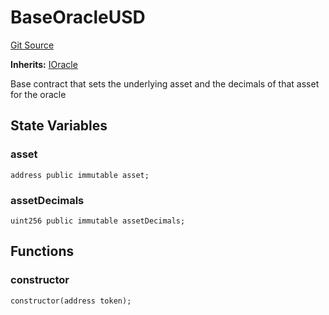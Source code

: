 # BaseOracleUSD
[Git Source](https://github.com/cryptexfinance/tcapv2.0/blob/34a621b9d7f953a62f8f826356dda361dde059e4/src/oracle/BaseOracleUSD.sol)

**Inherits:**
[IOracle](/src/interface/IOracle.sol/interface.IOracle.md)

Base contract that sets the underlying asset and the decimals of that asset for the oracle


## State Variables
### asset

```solidity
address public immutable asset;
```


### assetDecimals

```solidity
uint256 public immutable assetDecimals;
```


## Functions
### constructor


```solidity
constructor(address token);
```

